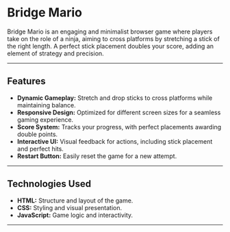# Bridge Mario

Bridge Mario is an engaging and minimalist browser game where players take on the role of a ninja, aiming to cross platforms by stretching a stick of the right length. A perfect stick placement doubles your score, adding an element of strategy and precision.

---

## Features

- **Dynamic Gameplay:** Stretch and drop sticks to cross platforms while maintaining balance.
- **Responsive Design:** Optimized for different screen sizes for a seamless gaming experience.
- **Score System:** Tracks your progress, with perfect placements awarding double points.
- **Interactive UI:** Visual feedback for actions, including stick placement and perfect hits.
- **Restart Button:** Easily reset the game for a new attempt.

---

## Technologies Used

- **HTML:** Structure and layout of the game.
- **CSS:** Styling and visual presentation.
- **JavaScript:** Game logic and interactivity.

---


